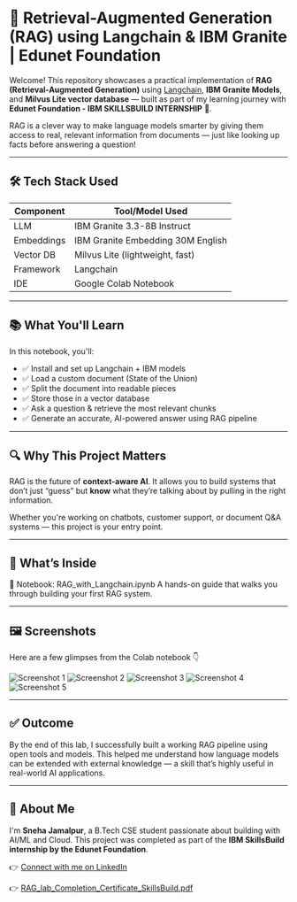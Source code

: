 # 🧠 Retrieval-Augmented Generation (RAG) using Langchain & IBM Granite | Edunet Foundation

Welcome! This repository showcases a practical implementation of **RAG (Retrieval-Augmented Generation)** using [Langchain](https://www.langchain.com/), **IBM Granite Models**, and **Milvus Lite vector database** — built as part of my learning journey with **Edunet Foundation - IBM SKILLSBUILD INTERNSHIP** 🚀.

RAG is a clever way to make language models smarter by giving them access to real, relevant information from documents — just like looking up facts before answering a question!

---

## 🛠️ Tech Stack Used

| Component  | Tool/Model Used                   |
| ---------- | --------------------------------- |
| LLM        | IBM Granite 3.3-8B Instruct       |
| Embeddings | IBM Granite Embedding 30M English |
| Vector DB  | Milvus Lite (lightweight, fast)   |
| Framework  | Langchain                         |
| IDE        | Google Colab Notebook             |

---

## 📚 What You'll Learn

In this notebook, you'll:

* ✅ Install and set up Langchain + IBM models
* ✅ Load a custom document (State of the Union)
* ✅ Split the document into readable pieces
* ✅ Store those in a vector database
* ✅ Ask a question & retrieve the most relevant chunks
* ✅ Generate an accurate, AI-powered answer using RAG pipeline

---

## 🔍 Why This Project Matters

RAG is the future of **context-aware AI**. It allows you to build systems that don’t just “guess” but **know** what they’re talking about by pulling in the right information.

Whether you're working on chatbots, customer support, or document Q\&A systems — this project is your entry point.

---

## 📘 What’s Inside
🧪 Notebook: RAG_with_Langchain.ipynb
A hands-on guide that walks you through building your first RAG system.

---
## 🖼️ Screenshots

Here are a few glimpses from the Colab notebook 👇

![Screenshot 1](https://github.com/user-attachments/assets/47151f8f-00f4-4e65-a084-b3cc5d6892b6)
![Screenshot 2](https://github.com/user-attachments/assets/04fce23b-67a1-40ad-907a-252f02204e45)
![Screenshot 3](https://github.com/user-attachments/assets/f672391e-581d-40c7-81f0-868206ca369a)
![Screenshot 4](https://github.com/user-attachments/assets/add71554-c86e-4353-9144-393160678c7e)
![Screenshot 5](https://github.com/user-attachments/assets/61d81b85-eff8-434d-949b-b6e9c4aa7cf1)

---

## ✅ Outcome
By the end of this lab, I successfully built a working RAG pipeline using open tools and models. This helped me understand how language models can be extended with external knowledge — a skill that’s highly useful in real-world AI applications.

---

## 🧠 About Me

I'm **Sneha Jamalpur**, a B.Tech CSE student passionate about building with AI/ML and Cloud. This project was completed as part of the **IBM SkillsBuild internship by the Edunet Foundation**.

👉 [Connect with me on LinkedIn](https://www.linkedin.com/in/sneha-jamalpur)

👉 [RAG_lab_Completion_Certificate_SkillsBuild.pdf](https://github.com/user-attachments/files/21416108/RAG_lab_Completion_Certificate_SkillsBuild.pdf)
